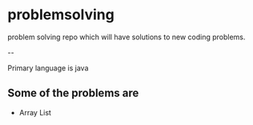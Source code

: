 # problemsolving
problem solving repo which will have solutions to new coding problems.

--

Primary language is java

## Some of the problems are
* Array List
